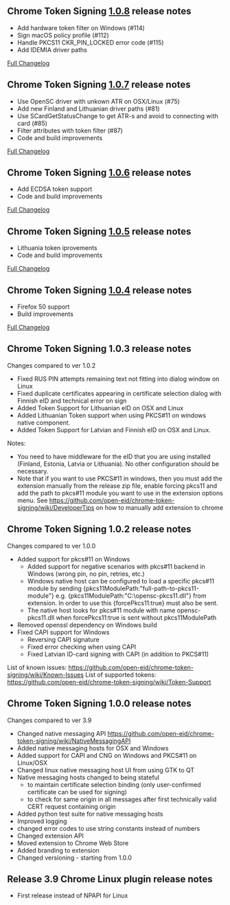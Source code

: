 Chrome Token Signing [1.0.8](https://github.com/open-eid/chrome-token-signing/releases/tag/v1.0.8) release notes
--------------------------------------------
- Add hardware token filter on Windows (#114)
- Sign macOS policy profile (#112)
- Handle PKCS11 CKR_PIN_LOCKED error code (#115)
- Add IDEMIA driver paths

[Full Changelog](https://github.com/open-eid/chrome-token-signing/compare/v1.0.7...v1.0.8)

Chrome Token Signing [1.0.7](https://github.com/open-eid/chrome-token-signing/releases/tag/v1.0.7) release notes
--------------------------------------------
- Use OpenSC driver with unkown ATR on OSX/Linux (#75)
- Add new Finland and Lithuanian driver paths (#81)
- Use SCardGetStatusChange to get ATR-s and avoid to connecting with card (#85)
- Filter attributes with token filter (#87)
- Code and build improvements

[Full Changelog](https://github.com/open-eid/chrome-token-signing/compare/v1.0.6...v1.0.7)


Chrome Token Signing [1.0.6](https://github.com/open-eid/chrome-token-signing/releases/tag/v1.0.6) release notes
--------------------------------------------
- Add ECDSA token support
- Code and build improvements

[Full Changelog](https://github.com/open-eid/chrome-token-signing/compare/v1.0.5...v1.0.6)


Chrome Token Signing [1.0.5](https://github.com/open-eid/chrome-token-signing/releases/tag/v1.0.5) release notes
--------------------------------------------
- Lithuania token iprovements
- Code and build improvements

[Full Changelog](https://github.com/open-eid/chrome-token-signing/compare/v1.0.4...v1.0.5)


Chrome Token Signing [1.0.4](https://github.com/open-eid/chrome-token-signing/releases/tag/v1.0.4) release notes
--------------------------------------------
- Firefox 50 support
- Build improvements

[Full Changelog](https://github.com/open-eid/chrome-token-signing/compare/v1.0.3...v1.0.4)



Chrome Token Signing 1.0.3 release notes
--------------------------------------------
Changes compared to ver 1.0.2

- Fixed RUS PIN attempts remaining text not fitting into dialog window on Linux
- Fixed duplicate certificates appearing in certificate selection dialog with Finnish eID and technical error on sign
- Added Token Support for Lithuanian eID on OSX and Linux
- Added Lithuanian Token support when using PKCS#11 on windows native component.
- Added Token Support for Latvian and Finnish eID on OSX and Linux.

Notes: 
- You need to have middleware for the eID that you are using installed (Finland, Estonia, Latvia or Lithuania). No other configuration should be necessary.
- Note that if you want to use PKCS#11 in windows, then you must add the extension manually from the release zip file, enable forcing pkcs11 and add the path to pkcs#11 module you want to use in the extension options menu. See https://github.com/open-eid/chrome-token-signing/wiki/DeveloperTips on how to manually add extension to chrome


Chrome Token Signing 1.0.2 release notes
--------------------------------------------
Changes compared to ver 1.0.0

- Added support for pkcs#11 on Windows
	- Added support for negative scenarios with pkcs#11 backend in Windows (wrong pin, no pin, retries, etc.)
	- Windows native host can be configured to load a specific pkcs#11 module by sending {pkcs11ModulePath:"full-path-to-pkcs11-module"} e.g. {pkcs11ModulePath:"C:\opensc-pkcs11.dll"} from extension. In order to use this {forcePkcs11:true} must also be sent.
	- The native host looks for pkcs#11 module with name opensc-pkcs11.dll when forcePkcs11:true is sent without pkcs11ModulePath
- Removed openssl dependency on Windows build
- Fixed CAPI support for Windows
	- Reversing CAPI signature
	- Fixed error checking when using CAPI
	- Fixed Latvian ID-card signing with CAPI (in addition to PKCS#11)
	
List of known issues: https://github.com/open-eid/chrome-token-signing/wiki/Known-Issues
List of supported tokens: https://github.com/open-eid/chrome-token-signing/wiki/Token-Support


Chrome Token Signing 1.0.0 release notes
--------------------------------------------
Changes compared to ver 3.9

- Changed native messaging API https://github.com/open-eid/chrome-token-signing/wiki/NativeMessagingAPI
- Added native messaging hosts for OSX and Windows
- Added support for CAPI and CNG on Windows and PKCS#11 on Linux/OSX
- Changed linux native messaging host UI from using GTK to QT
- Native messaging hosts changed to being stateful
	- to maintain certificate selection binding (only user-confirmed certificate can be used for signing) 
	- to check for same origin in all messages after first technically valid CERT request containing origin
- Added python test suite for native messaging hosts
- Improved logging
- changed error codes to use string constants instead of numbers
- Changed extension API 
- Moved extension to Chrome Web Store
- Added branding to extension
- Changed versioning - starting from 1.0.0


Release 3.9 Chrome Linux plugin release notes
--------------------------------------------

- First release instead of NPAPI for Linux







